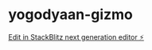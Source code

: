 # yogodyaan-gizmo

[Edit in StackBlitz next generation editor ⚡️](https://stackblitz.com/~/github.com/gizmoyogi/yogodyaan-gizmo)